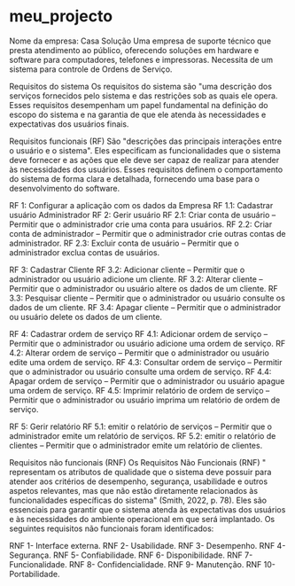# meu_projecto
Nome da empresa: Casa Solução
Uma empresa de suporte técnico que presta atendimento ao público, oferecendo soluções em hardware e software para computadores, telefones e impressoras. Necessita de um sistema para controle de Ordens de Serviço.

Requisitos do sistema 
Os requisitos do sistema são "uma descrição dos serviços fornecidos pelo sistema e das restrições sob as quais ele opera. Esses requisitos desempenham um papel fundamental na definição do escopo do sistema e na garantia de que ele atenda às necessidades e expectativas dos usuários finais.

Requisitos funcionais (RF)
São "descrições das principais interações entre o usuário e o sistema". Eles especificam as funcionalidades que o sistema deve fornecer e as ações que ele deve ser capaz de realizar para atender às necessidades dos usuários. Esses requisitos definem o comportamento do sistema de forma clara e detalhada, fornecendo uma base para o desenvolvimento do software.

RF 1: Configurar a aplicação com os dados da Empresa
RF 1.1: Cadastrar usuário Administrador
RF 2: Gerir usuário
RF 2.1: Criar conta de usuário – Permitir que o administrador crie uma conta para usuários.
RF 2.2: Criar conta de administrador – Permitir que o administrador crie outras contas de administrador. 
RF 2.3: Excluir conta de usuário – Permitir que o administrador exclua contas de usuários.

RF 3: Cadastrar Cliente
RF 3.2: Adicionar cliente – Permitir que o administrador ou usuário adicione um cliente. 
RF 3.2: Alterar cliente – Permitir que o administrador ou usuário altere os dados de um cliente.
RF 3.3: Pesquisar cliente – Permitir que o administrador ou usuário consulte os dados de um cliente.
RF 3.4: Apagar cliente – Permitir que o administrador ou usuário delete os dados de um cliente.

RF 4: Cadastrar ordem de serviço
RF 4.1: Adicionar ordem de serviço – Permitir que o administrador ou usuário adicione uma ordem de serviço.
RF 4.2: Alterar ordem de serviço – Permitir que o administrador ou usuário edite uma ordem de serviço.
RF 4.3: Consultar ordem de serviço – Permitir que o administrador ou usuário consulte uma ordem de serviço.
RF 4.4: Apagar ordem de serviço – Permitir que o administrador ou usuário apague uma ordem de serviço.
RF 4.5: Imprimir relatório de ordem de serviço – Permitir que o administrador ou usuário imprima um relatório de ordem de serviço.

RF 5: Gerir relatório
RF 5.1: emitir o relatório de serviços – Permitir que o administrador emite um relatório de serviços.
RF 5.2: emitir o relatório de clientes – Permitir que o administrador emite um relatório de clientes.

Requisitos não funcionais (RNF)
Os Requisitos Não Funcionais (RNF) " representam os atributos de qualidade que o sistema deve possuir para atender aos critérios de desempenho, segurança, usabilidade e outros aspetos relevantes, mas que não estão diretamente relacionados às funcionalidades específicas do sistema" (Smith, 2022, p. 78). Eles são essenciais para garantir que o sistema atenda às expectativas dos usuários e às necessidades do ambiente operacional em que será implantado. Os seguintes requisitos não funcionais foram identificados:

RNF 1- Interface externa.
RNF 2- Usabilidade.
RNF 3- Desempenho.
RNF 4- Segurança.
RNF 5- Confiabilidade.
RNF 6- Disponibilidade.
RNF 7- Funcionalidade.
RNF 8- Confidencialidade.
RNF 9- Manutenção.
RNF 10- Portabilidade.
